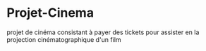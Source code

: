 # Projet-Cinema
projet de cinéma consistant à payer des tickets pour assister en la projection cinématographique d'un film 
